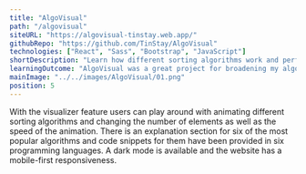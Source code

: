 ```yaml
---
title: "AlgoVisual"
path: "/algovisual"
siteURL: "https://algovisual-tinstay.web.app/"
githubRepo: "https://github.com/TinStay/AlgoVisual"
technologies: ["React", "Sass", "Bootstrap", "JavaScript"]
shortDescription: "Learn how different sorting algorithms work and perform."
learningOutcome: "AlgoVisual was a great project for broadening my algorithm knowledge as I not only had to learn how different algorithms worked under the hood, but I also had to implement a visualization for them. Before AlgoVisual I had little experience with algorithms but after deploying it I felt a sense of fulfillment with the new knowledge and skills that I gained from the project."
mainImage: "../../images/AlgoVisual/01.png"
position: 5
---
```

With the visualizer feature users can play around with animating different sorting algorithms and changing the number of elements as well as the speed of the animation. There is an explanation section for six of the most popular algorithms and code snippets for them have been provided in six programming languages. A dark mode is available and the website has a mobile-first responsiveness.